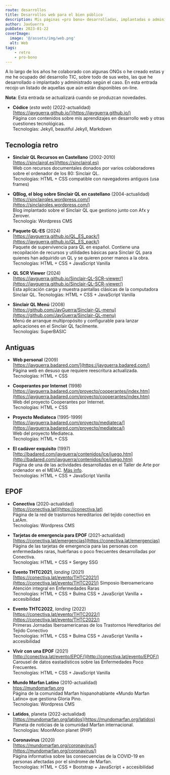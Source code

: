 ```yaml
---
route: desarrollos
title: Desarrollos web para el bien público
description: Mis páginas «pro bono» desarrolladas, implantadas o administradas.
author: JavGuerra
pubDate: 2023-01-22
coverImage:
  image: '@/assets/img/web.png'
  alt: Web
tags:
    - retro
    - pro-bono
---
```


A lo largo de los años he colaborado con algunas ONGs o he creado estas y me he ocupado del desarrollo TIC, sobre todo de sus webs, las que he desarrollado o implantado y administrado según el caso. En esta entrada recojo un listado de aquellas que aún están disponibles on-line.

<span class="note">**Nota**: Esta entrada se actualizará cuando se produzcan novedades.</span>

* __Códice__ (_esta web_) (2022-actualidad)   
[https://javguerra.github.io/](https://javguerra.github.io/)  
Página con contenidos sobre mis aprendizajes en desarrollo web y otras cuestiones tecnológicas.  
Tecnologías: Jekyll, beautiful Jekyll, Markdown

## Tecnología retro

* __Sinclair QL Recursos en Castellano__ (2002-2010)  
[https://sinclairql.es](https://sinclairql.es)  
Web con recursos documentales donados por varios colaboradores sobre el ordenador de los 80: Sinclair QL.  
Tecnologías: HTML + CSS compatible con navegadores antiguos (usa frames)

* __QBlog, el blog sobre Sinclair QL en castellano__ (2004-actualidad)  
[https://sinclairqles.wordpress.com/](https://sinclairqles.wordpress.com/)  
Blog implantado sobre el Sinclair QL que gestiono junto con Afx y Zerover.  
Tecnología: Wordpress CMS

* __Paquete QL-ES__ (2024)  
[https://javguerra.github.io/QL_ES_pack/](https://javguerra.github.io/QL_ES_pack/)  
Paquete de supervivencia para QL en español. Contiene una recopilación de recursos y utilidades básicas para Sinclair QL para quienes han adquirido un QL y se quieren poner manos a la obra.  
Tecnologías: HTML + CSS + JavaScript Vanilla  

* __QL SCR Viewer__ (2024)  
[https://javguerra.github.io/Sinclair-QL-SCR-viewer/](https://javguerra.github.io/Sinclair-QL-SCR-viewer/)  
Esta aplicación carga y muestra pantallas clásicas de la computadora Sinclair QL. 
Tecnologías: HTML + CSS + JavaScript Vanilla   

* __Sinclair QL Menú__ (2008)  
[https://github.com/JavGuerra/Sinclair-QL-menu](https://github.com/JavGuerra/Sinclair-QL-menu)  
Menú de arranque multipropósito y configurable para lanzar aplicaciones en el Sinclair QL facilmente.  
Tecnologías: SuperBASIC  

## Antiguas

* __Web personal__ (2009)  
[https://javguerra.badared.com/](https://javguerra.badared.com/)  
Página web en desuso que requiere reescritura actualizada.  
Tecnologías: HTML + CSS

* __Cooperantes por Internet__ (1998)  
[https://javguerra.badared.com/proyecto/cooperantes/index.htm](https://javguerra.badared.com/proyecto/cooperantes/index.htm)  
Web del proyecto Cooperantes por Internet.  
Tecnologías: HTML + CSS

* __Proyecto Mediateca__ (1995-1999)  
[https://javguerra.badared.com/proyecto/mediateca/](https://javguerra.badared.com/proyecto/mediateca/)  
Web del proyecto Mediateca.  
Tecnologías: HTML + CSS

* __El cadáver exquisito__ (1997)  
[http://badared.com/javguerra/contenidos/lce/juego.htm](http://badared.com/javguerra/contenidos/lce/juego.htm)  
Página de una de las actividades desarrolladas en el Taller de Arte por ordenador en el MEIAC. [Más info](/blog/el-cadaver-exquisito).  
Tecnologías: HTML + CSS + JavaScript Vanilla

## EPOF

* __Conectiva__ (2020-actualidad)  
[https://conectiva.lat](https://conectiva.lat)  
Página de la red de trastornos hereditarios del tejido conectivo en LatAm.  
Tecnologías: Wordpress CMS

* __Tarjetas de emergencia para EPOF__ (2021-actualidad)  
[https://conectiva.lat/emergencias](https://conectiva.lat/emergencias)  
Página de las tarjetas de emergencia para las personas con enfermedades raras, huérfanas o poco frecuentes desarrolladas por Conectiva.  
Tecnologías: HTML + CSS + Sergey SSG

* __Evento THTC2021__, _landing_ (2021)  
[https://conectiva.lat/evento/THTC2021/](https://conectiva.lat/evento/THTC2021/) 
 Simposio Iberoamericano Atención integral en Enfermedades Raras  
Tecnologías: HTML + CSS + Bulma CSS + JavaScript Vanilla + accesibilidad

* __Evento THTC2022__, _landing_ (2022)  
[https://conectiva.lat/evento/THTC2022/](https://conectiva.lat/evento/THTC2022/)  
Primeras Jornadas Iberoamericanas de los Trastornos Hereditarios del Tejido Conectivo  
Tecnologías: HTML + CSS + Bulma CSS + JavaScript Vanilla + accesibilidad

* __Vivir con una EPOF__ (2021)  
[http://conectiva.lat/evento/EPOF/](http://conectiva.lat/evento/EPOF/)  
Carousel de datos eastadísticos sobre las Enfermedades Poco Frecuentes.  
Tecnologías: HTML + CSS + JavaScript Vanilla

* __Mundo Marfan Latino__ (2010-actualidad)  
[htps://mundomarfan.org](https://mundomarfan.org)  
Página de la comunidad Marfan hispanohablante «Mundo Marfan Latino» que gestiona Gloria Pino.  
Tecnologías: Wordpress CMS

* __Latidos__, planeta (2022-actualidad)  
[https://mundomarfan.org/latidos](https://mundomarfan.org/latidos)  
Planeta de noticias de la comunidad Marfan internacional.  
Tecnologías: MoonMoon planet (PHP)

* __Coronavirus__ (2020)  
[https://mundomarfan.org/coronavirus/](https://mundomarfan.org/coronavirus/)  
Página informativa sobre las consecuencias de la COVID-19 en personas afectadas por el síndrome de Marfan.  
Tecnologías: HTML + CSS + Bootstrap + JavaScript + accesibilidad
